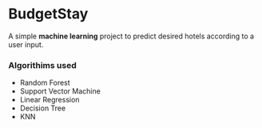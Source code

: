 # BudgetStay

A simple **machine learning** project to predict desired hotels according to a user input.

### Algorithims used

- Random Forest
- Support Vector Machine
- Linear Regression
- Decision Tree
- KNN
